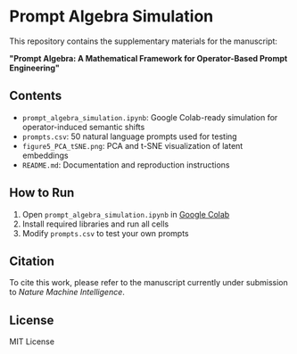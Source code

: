 # Prompt Algebra Simulation

This repository contains the supplementary materials for the manuscript:

**"Prompt Algebra: A Mathematical Framework for Operator-Based Prompt Engineering"**

## Contents

- `prompt_algebra_simulation.ipynb`: Google Colab-ready simulation for operator-induced semantic shifts
- `prompts.csv`: 50 natural language prompts used for testing
- `figure5_PCA_tSNE.png`: PCA and t-SNE visualization of latent embeddings
- `README.md`: Documentation and reproduction instructions

## How to Run

1. Open `prompt_algebra_simulation.ipynb` in [Google Colab](https://colab.research.google.com/)
2. Install required libraries and run all cells
3. Modify `prompts.csv` to test your own prompts

## Citation
To cite this work, please refer to the manuscript currently under submission to *Nature Machine Intelligence*.

## License
MIT License
